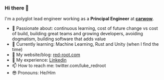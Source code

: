 ### Hi there 👋

I'm a polyglot lead engineer working as a **Principal Engineer** at **[carwow](http://github.com/carwow)**. 

- 🌝  Passionate about: continuous learning, cost of future change vs cost of build, building great teams and growing developers, avoiding dogmatism, building software that adds value
- 🚧  Currently learning: Machine Learning, Rust and Unity (when I find the time)
- 📓  My website/blog: [red-root.com](http://red-root.com)
- 📜  My experience: [Linkedin](https://www.linkedin.com/in/redroot/)
- 📫  How to reach me: twitter.com/luke_redroot
- 😎  Pronouns: He/Him
